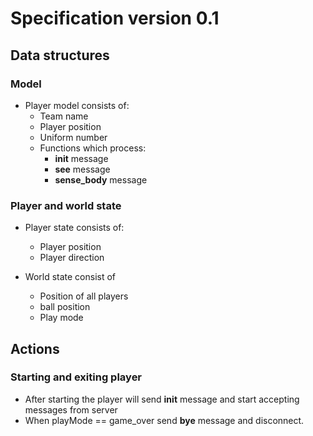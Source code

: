 # Specification version 0.1

## Data structures

### Model

* Player model consists of:
  * Team name
  * Player position
  * Uniform number
  * Functions which process:
    * **init** message
    * **see** message
    * **sense_body** message


### Player and world state

* Player state consists of:
  * Player position
  * Player direction

* World state consist of
  * Position of all players
  * ball position
  * Play mode


## Actions

### Starting and exiting player

* After starting the player will send **init** message and start accepting messages from server
* When playMode == game_over send **bye** message and disconnect.
